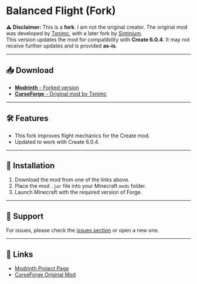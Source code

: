# Balanced Flight (Fork)

⚠️ **Disclaimer:** This is a **fork**. I am not the original creator. The original mod was developed by [Txnimc](https://github.com/txnimc/BalancedFlight), with a later fork by [Sintinium](https://github.com/Sintinium/BalancedFlight).  
This version updates the mod for compatibility with **Create 6.0.4**. It may not receive further updates and is provided **as-is**.

---

## 📥 Download

- [**Modrinth** - Forked version](https://modrinth.com/mod/balancedflight)
- [**CurseForge** - Original mod by Txnimc](https://www.curseforge.com/minecraft/mc-mods/create-balanced-flight)

---
## 🛠️ Features

- This fork improves flight mechanics for the Create mod.
- Updated to work with Create 6.0.4.

---

## 📝 Installation

1. Download the mod from one of the links above.
2. Place the mod `.jar` file into your Minecraft `mods` folder.
3. Launch Minecraft with the required version of Forge.

---

## 💬 Support

For issues, please check the [issues section](https://github.com/Gefex843/BalancedFlight/issues) or open a new one.

---

## 🔗 Links

- [Modrinth Project Page](https://modrinth.com/mod/balancedflight)
- [CurseForge Original Mod](https://www.curseforge.com/minecraft/mc-mods/create-balanced-flight)
